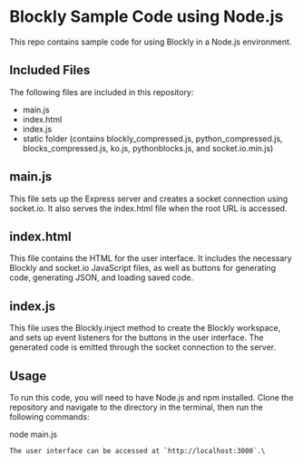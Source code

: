 # Blockly Sample Code using Node.js
This repo contains sample code for using Blockly in a Node.js environment.

## Included Files
The following files are included in this repository:

- main.js
- index.html
- index.js
- static folder (contains blockly_compressed.js, python_compressed.js, blocks_compressed.js, ko.js, pythonblocks.js, and socket.io.min.js)

## main.js
This file sets up the Express server and creates a socket connection using socket.io. It also serves the index.html file when the root URL is accessed.

## index.html
This file contains the HTML for the user interface. It includes the necessary Blockly and socket.io JavaScript files, as well as buttons for generating code, generating JSON, and loading saved code.

## index.js
This file uses the Blockly.inject method to create the Blockly workspace, and sets up event listeners for the buttons in the user interface. The generated code is emitted through the socket connection to the server.

## Usage
To run this code, you will need to have Node.js and npm installed. Clone the repository and navigate to the directory in the terminal, then run the following commands:

node main.js
```
The user interface can be accessed at `http://localhost:3000`.\
```
